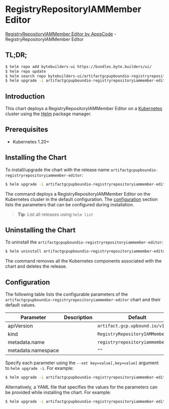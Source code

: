 # RegistryRepositoryIAMMember Editor

[RegistryRepositoryIAMMember Editor by AppsCode](https://byte.builders) - RegistryRepositoryIAMMember Editor

## TL;DR;

```bash
$ helm repo add bytebuilders-ui https://bundles.byte.builders/ui/
$ helm repo update
$ helm search repo bytebuilders-ui/artifactgcpupboundio-registryrepositoryiammember-editor --version=v0.4.18
$ helm upgrade -i artifactgcpupboundio-registryrepositoryiammember-editor bytebuilders-ui/artifactgcpupboundio-registryrepositoryiammember-editor -n default --create-namespace --version=v0.4.18
```

## Introduction

This chart deploys a RegistryRepositoryIAMMember Editor on a [Kubernetes](http://kubernetes.io) cluster using the [Helm](https://helm.sh) package manager.

## Prerequisites

- Kubernetes 1.20+

## Installing the Chart

To install/upgrade the chart with the release name `artifactgcpupboundio-registryrepositoryiammember-editor`:

```bash
$ helm upgrade -i artifactgcpupboundio-registryrepositoryiammember-editor bytebuilders-ui/artifactgcpupboundio-registryrepositoryiammember-editor -n default --create-namespace --version=v0.4.18
```

The command deploys a RegistryRepositoryIAMMember Editor on the Kubernetes cluster in the default configuration. The [configuration](#configuration) section lists the parameters that can be configured during installation.

> **Tip**: List all releases using `helm list`

## Uninstalling the Chart

To uninstall the `artifactgcpupboundio-registryrepositoryiammember-editor`:

```bash
$ helm uninstall artifactgcpupboundio-registryrepositoryiammember-editor -n default
```

The command removes all the Kubernetes components associated with the chart and deletes the release.

## Configuration

The following table lists the configurable parameters of the `artifactgcpupboundio-registryrepositoryiammember-editor` chart and their default values.

|     Parameter      | Description |                   Default                    |
|--------------------|-------------|----------------------------------------------|
| apiVersion         |             | <code>artifact.gcp.upbound.io/v1beta1</code> |
| kind               |             | <code>RegistryRepositoryIAMMember</code>     |
| metadata.name      |             | <code>registryrepositoryiammember</code>     |
| metadata.namespace |             | <code>""</code>                              |


Specify each parameter using the `--set key=value[,key=value]` argument to `helm upgrade -i`. For example:

```bash
$ helm upgrade -i artifactgcpupboundio-registryrepositoryiammember-editor bytebuilders-ui/artifactgcpupboundio-registryrepositoryiammember-editor -n default --create-namespace --version=v0.4.18 --set apiVersion=artifact.gcp.upbound.io/v1beta1
```

Alternatively, a YAML file that specifies the values for the parameters can be provided while
installing the chart. For example:

```bash
$ helm upgrade -i artifactgcpupboundio-registryrepositoryiammember-editor bytebuilders-ui/artifactgcpupboundio-registryrepositoryiammember-editor -n default --create-namespace --version=v0.4.18 --values values.yaml
```
